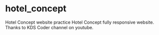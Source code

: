 # hotel_concept
Hotel Concept website practice
Hotel Concept fully responsive website. Thanks to KDS Coder channel on youtube.
